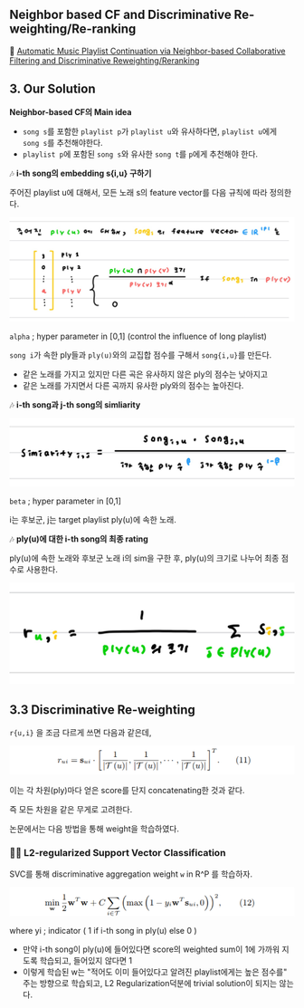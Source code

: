 ## Neighbor based CF and Discriminative Re-weighting/Re-ranking

:page_facing_up: [Automatic Music Playlist Continuation via Neighbor-based Collaborative Filtering and Discriminative Reweighting/Reranking](https://dl.acm.org/doi/pdf/10.1145/3267471.3267481?casa_token=UvP1zJ-j4u4AAAAA:NOEupgUVc4tZVZ_vk_LFDwss6BkueZHZ2T9v5KH81yLDflE4P5M1iAl7XVMfZjqAsiE_CrcVArZF)



## 3. Our Solution

**Neighbor-based CF의 Main idea**

- `song s`를 포함한 `playlist p`가  `playlist u`와 유사하다면, `playlist u`에게 `song s`를 추천해야한다.
- `playlist p`에 포함된 `song s`와 유사한 `song t`를 `p`에게 추천해야 한다.



🎶 **i-th song의 embedding s{i,u} 구하기**

주어진 playlist u에 대해서, 모든 노래 s의 feature vector를 다음 규칙에 따라 정의한다.

![image-20210207034245600](fig/image-20210207034245600.png)

`alpha` ; hyper parameter in [0,1] (control the influence of long playlist)

`song i`가 속한 ply들과 `ply(u)`와의 교집합 점수를 구해서 `song{i,u}`를 만든다.

- 같은 노래를 가지고 있지만 다른 곡은 유사하지 않은 ply의 점수는 낮아지고
- 같은 노래를 가지면서 다른 곡까지 유사한 ply와의 점수는 높아진다.



🎶 **i-th song과 j-th song의 simliarity**

![image-20210207034257287](fig/image-20210207034257287.png)

`beta` ; hyper parameter in [0,1]

i는 후보군, j는 target playlist ply(u)에 속한 노래.



🎶 **ply(u)에 대한 i-th song의 최종 rating**

ply(u)에 속한 노래와 후보군 노래 i의 sim을 구한 후, ply(u)의 크기로 나누어 최종 점수로 사용한다.

![image-20210207034308877](fig/image-20210207034308877.png)

## 3.3 Discriminative Re-weighting

`r{u,i}` 을 조금 다르게 쓰면 다음과 같은데,

![image-20210207034537155](fig/image-20210207034537155.png)

이는 각 차원(ply)마다 얻은 score를 단지 concatenating한 것과 같다.

즉 모든 차원을 같은 무게로 고려한다.

논문에서는 다음 방법을 통해 weight을 학습하였다.



### 👩‍⚖️ L2-regularized Support Vector Classification

SVC를 통해 discriminative aggregation weight `w` in R^P 를 학습하자.

![image-20210207034548029](fig/image-20210207034548029.png)

where yi ; indicator ( 1 if i-th song in ply(u) else 0 )

- 만약 i-th song이 ply(u)에 들어있다면 score의 weighted sum이 1에 가까워 지도록 학습되고, 들어있지 않다면 1
- 이렇게 학습된 w는 "적어도 이미 들어있다고 알려진 playlist에게는 높은 점수를" 주는 방향으로 학습되고, L2 Regularization덕분에 trivial solution이 되지는 않는다.

